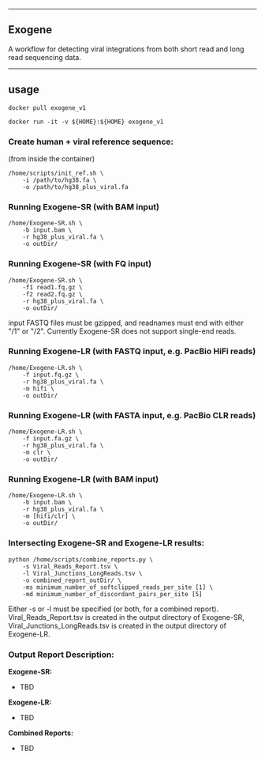 ----
## Exogene

A workflow for detecting viral integrations from both short read and long read sequencing data.

----
## usage

`docker pull exogene_v1`

`docker run -it -v ${HOME}:${HOME} exogene_v1`

### Create human + viral reference sequence:

(from inside the container)

`/home/scripts/init_ref.sh \ `  
`    -i /path/to/hg38.fa \ `  
`    -o /path/to/hg38_plus_viral.fa`  

### Running Exogene-SR (with BAM input)

`/home/Exogene-SR.sh \ `  
`    -b input.bam \ `  
`    -r hg38_plus_viral.fa \ `  
`    -o outDir/`  

### Running Exogene-SR (with FQ input)

`/home/Exogene-SR.sh \ `  
`    -f1 read1.fq.gz \ `  
`    -f2 read2.fq.gz \ `  
`    -r hg38_plus_viral.fa \ `  
`    -o outDir/`  

input FASTQ files must be gzipped, and readnames must end with either "/1" or "/2". Currently Exogene-SR does not support single-end reads.

### Running Exogene-LR (with FASTQ input, e.g. PacBio HiFi reads)

`/home/Exogene-LR.sh \ `  
`    -f input.fq.gz \ `  
`    -r hg38_plus_viral.fa \ `  
`    -m hifi \ `  
`    -o outDir/`  

### Running Exogene-LR (with FASTA input, e.g. PacBio CLR reads)

`/home/Exogene-LR.sh \ `  
`    -f input.fa.gz \ `  
`    -r hg38_plus_viral.fa \ `  
`    -m clr \ `  
`    -o outDir/`  

### Running Exogene-LR (with BAM input)

`/home/Exogene-LR.sh \ `  
`    -b input.bam \ `  
`    -r hg38_plus_viral.fa \ `  
`    -m [hifi/clr] \ `  
`    -o outDir/`  

### Intersecting Exogene-SR and Exogene-LR results:

`python /home/scripts/combine_reports.py \`  
`    -s Viral_Reads_Report.tsv \ `  
`    -l Viral_Junctions_LongReads.tsv \ `  
`    -o combined_report_outDir/ \ `  
`    -ms minimum_number_of_softclipped_reads_per_site [1] \ `  
`    -md minimum_number_of_discordant_pairs_per_site [5]`  

Either -s or -l must be specified (or both, for a combined report). Viral_Reads_Report.tsv is created in the output directory of Exogene-SR, Viral_Junctions_LongReads.tsv is created in the output directory of Exogene-LR.

### Output Report Description:

**Exogene-SR:**

* TBD

**Exogene-LR:**

* TBD

**Combined Reports:**

* TBD
